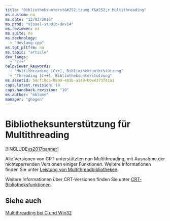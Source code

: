 ```yaml
---
title: "Bibliotheksunterst&#252;tzung f&#252;r Multithreading"
ms.custom: na
ms.date: "12/03/2016"
ms.prod: "visual-studio-dev14"
ms.reviewer: na
ms.suite: na
ms.technology: 
  - "devlang-cpp"
ms.tgt_pltfrm: na
ms.topic: "article"
dev_langs: 
  - "C++"
helpviewer_keywords: 
  - "Multithreading [C++], Bibliotheksunterstützung"
  - "Threading [C++], Bibliotheksunterstützung"
ms.assetid: 54cf10d5-b800-481b-a149-b0ee373f41a1
caps.latest.revision: 10
caps.handback.revision: "10"
ms.author: "mblome"
manager: "ghogen"
---
```

# Bibliotheksunterst&#252;tzung f&#252;r Multithreading
[!INCLUDE[vs2017banner](../assembler/inline/includes/vs2017banner.md)]

Alle Versionen von CRT unterstützten nun Multithreading, mit Ausnahme der nichtsperrenden Versionen einiger Funktionen.  Weitere Informationen finden Sie unter [Leistung von Multithreadbibliotheken](../c-runtime-library/multithreaded-libraries-performance.md).  
  
 Weitere Informationen über CRT\-Versionen finden Sie unter [CRT\-Bibliotheksfunktionen](../c-runtime-library/crt-library-features.md).  
  
## Siehe auch  
 [Multithreading bei C und Win32](../parallel/multithreading-with-c-and-win32.md)
